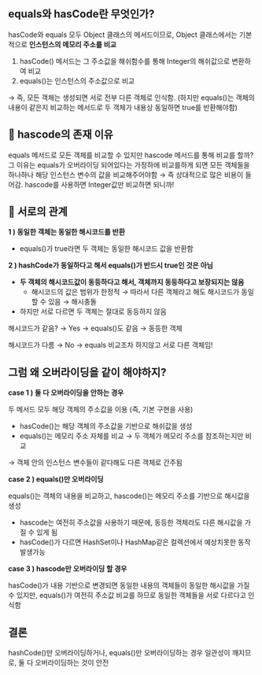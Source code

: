 ## equals와 hasCode란 무엇인가?

hasCode와 equals 모두 Object 클래스의 메서드이므로, Object 클래스에서는 기본적으로 **인스턴스의 메모리 주소를 비교**

1. hasCode() 메서드는 그 주소값을 해쉬함수를 통해 Integer의 해쉬값으로 변환하여 비교
2. equals()는 인스턴스의 주소값으로 비교

→ 즉, 모든 객체는 생성되면 서로 전부 다른 객체로 인식함. (하지만 equals()는 객체의 내용이 같은지 비교하는 메서드로 두 객체가 내용상 동일하면 true를 반환해야함)

## 📍 hascode의 존재 이유

equals 메서드로 모든 객체를 비교할 수 있지만 hascode 메서드를 통해 비교를 할까?
그 이유는 equals가 오버라이딩 되어있다는 가정하에 비교를하게 되면 모든 객체들을 하나하나 해당 인스턴스 변수의 값을 비교해주어야함 → 즉 상대적으로 많은 비용이 들어감. hascode를 사용하면 Integer값만 비교하면 되니까!


## 📍 서로의 관계

**1 ) 동일한 객체는 동일한 해시코드를 반환**

- equals()가 true라면 두 객체는 동일한 해시코드 값을 반환함

**2 ) hashCode가 동일하다고 해서 equals()가 반드시 true인 것은 아님**

- **두 객체의 해시코드값이 동등하다고 해서, 객체까지 동등하다고 보장되지는 않음**
    - 해시코드의 값은 범위가 한정적 → 따라서 다른 객체라고 해도 해시코드가 동일할 수 있음 → 해시충돌
- 하지만 서로 다르면 두 객체는 절대로 동등하지 않음

해시코드가 같음? → Yes → equals()도 같음 → 동등한 객체

해시코드가 다름 → No → equals 비교조차 하지않고 서로 다른 객체임!

## 그럼 왜 오버라이딩을 같이 해야하지?

**case 1 ) 둘 다 오버라이딩을 안하는 경우**

두 메서드 모두 해당 객체의 주소값을 이용 (즉, 기본 구현을 사용)

- hasCode()는 해당 객체의 주소값을 기반으로 해쉬값을 생성
- equals()는 메모리 주소 자체를 비교 → 두 객체가 메모리 주소를 참조하는지만 비교

→ 객체 안의 인스턴스 변수들이 같다해도 다른 객체로 간주됨

**case 2 ) equals()만 오버라이딩**

equals()는 객체의 내용을 비교하고, hascode()는 메모리 주소를 기반으로 해시값을 생성

- hascode는 여전히 주소값을 사용하기 때문에, 동등한 객체라도 다른 해시값을 가질 수 있게 됨
- hasCode()가 다르면 HashSet이나 HashMap같은 컬렉션에서 예상치못한 동작 발생가능

**case 3 ) hascode만 오버라이딩 할 경우**

hasCode()가 내용 기반으로 변경되면 동일한 내용의 객체들이 동일한 해시값을 가질 수 있지만, equals()가 여전히 주소값 비교를 하므로 동일한 객체들을 서로 다르다고 인식함


## 결론

hashCode()만 오버라이딩하거나, equals()만 오버라이딩하는 경우 일관성이 깨지므로, 둘 다 오버라이딩하는 것이 안전
